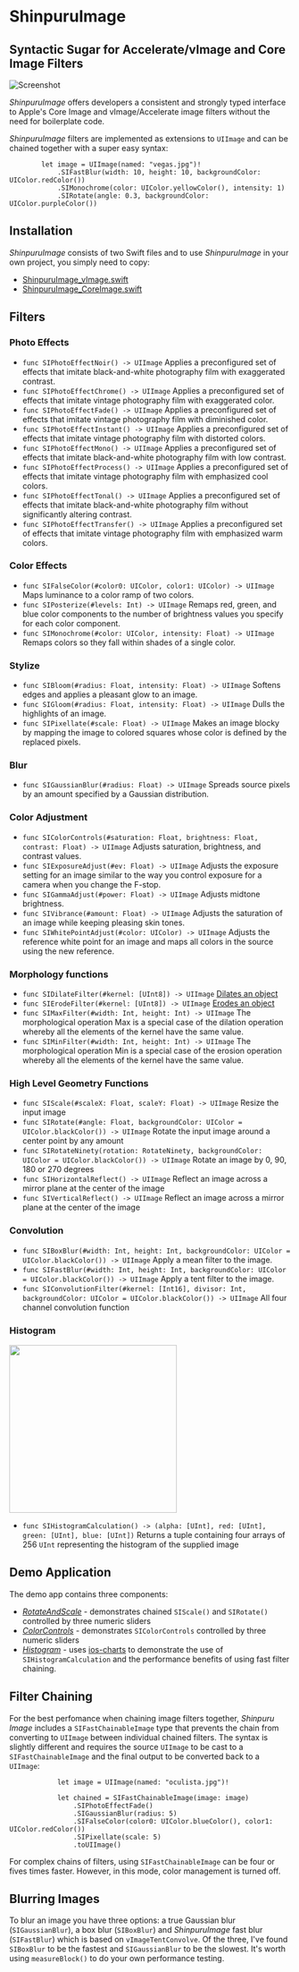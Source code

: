 # ShinpuruImage

## Syntactic Sugar for Accelerate/vImage and Core Image Filters

![Screenshot](/ShinpuruImage/shinpuruImageScreenShot.PNG)

*ShinpuruImage* offers developers a consistent and strongly typed interface to Apple's Core Image and vImage/Accelerate image filters without the need for boilerplate code.

*ShinpuruImage* filters are implemented as extensions to `UIImage` and can be chained together with a super easy syntax:

```
        let image = UIImage(named: "vegas.jpg")!
            .SIFastBlur(width: 10, height: 10, backgroundColor: UIColor.redColor())
            .SIMonochrome(color: UIColor.yellowColor(), intensity: 1)
            .SIRotate(angle: 0.3, backgroundColor: UIColor.purpleColor())
```

## Installation

*ShinpuruImage* consists of two Swift files and to use *ShinpuruImage* in your own project, you simply need to copy:

* [ShinpuruImage_vImage.swift](https://github.com/FlexMonkey/ShinpuruImage/blob/master/ShinpuruImage/ShinpuruImage_vImage.swift)
* [ShinpuruImage_CoreImage.swift](https://github.com/FlexMonkey/ShinpuruImage/blob/master/ShinpuruImage/ShinpuruImage_CoreImage.swift)

## Filters

### Photo Effects

* `func SIPhotoEffectNoir() -> UIImage` Applies a preconfigured set of effects that imitate black-and-white photography film with exaggerated contrast.
* `func SIPhotoEffectChrome() -> UIImage` Applies a preconfigured set of effects that imitate vintage photography film with exaggerated color.
* `func SIPhotoEffectFade() -> UIImage` Applies a preconfigured set of effects that imitate vintage photography film with diminished color.
* `func SIPhotoEffectInstant() -> UIImage` Applies a preconfigured set of effects that imitate vintage photography film with distorted colors.
* `func SIPhotoEffectMono() -> UIImage` Applies a preconfigured set of effects that imitate black-and-white photography film with low contrast.
* `func SIPhotoEffectProcess() -> UIImage` Applies a preconfigured set of effects that imitate vintage photography film with emphasized cool colors.
* `func SIPhotoEffectTonal() -> UIImage` Applies a preconfigured set of effects that imitate black-and-white photography film without significantly altering contrast.
* `func SIPhotoEffectTransfer() -> UIImage` Applies a preconfigured set of effects that imitate vintage photography film with emphasized warm colors.

### Color Effects

* `func SIFalseColor(#color0: UIColor, color1: UIColor) -> UIImage` Maps luminance to a color ramp of two colors.
* `func SIPosterize(#levels: Int) -> UIImage` Remaps red, green, and blue color components to the number of brightness values you specify for each color component.
* `func SIMonochrome(#color: UIColor, intensity: Float) -> UIImage` Remaps colors so they fall within shades of a single color.

### Stylize

* `func SIBloom(#radius: Float, intensity: Float) -> UIImage` Softens edges and applies a pleasant glow to an image.
* `func SIGloom(#radius: Float, intensity: Float) -> UIImage` Dulls the highlights of an image.
* `func SIPixellate(#scale: Float) -> UIImage` Makes an image blocky by mapping the image to colored squares whose color is defined by the replaced pixels.

### Blur

* `func SIGaussianBlur(#radius: Float) -> UIImage` Spreads source pixels by an amount specified by a Gaussian distribution.

### Color Adjustment

* `func SIColorControls(#saturation: Float, brightness: Float, contrast: Float) -> UIImage` Adjusts saturation, brightness, and contrast values.
* `func SIExposureAdjust(#ev: Float) -> UIImage` Adjusts the exposure setting for an image similar to the way you control exposure for a camera when you change the F-stop.
* `func SIGammaAdjust(#power: Float) -> UIImage` Adjusts midtone brightness.
* `func SIVibrance(#amount: Float) -> UIImage` Adjusts the saturation of an image while keeping pleasing skin tones.
* `func SIWhitePointAdjust(#color: UIColor) -> UIImage` Adjusts the reference white point for an image and maps all colors in the source using the new reference.

### Morphology functions

* `func SIDilateFilter(#kernel: [UInt8]) -> UIImage` [Dilates an object](https://developer.apple.com/library/mac/documentation/Performance/Reference/vImage_morphological/#//apple_ref/doc/uid/TP40005492-CH210-DontLinkElementID_1)
* `func SIErodeFilter(#kernel: [UInt8]) -> UIImage` [Erodes an object](https://developer.apple.com/library/mac/documentation/Performance/Reference/vImage_morphological/#//apple_ref/doc/uid/TP40005492-CH210-DontLinkElementID_2)
* `func SIMaxFilter(#width: Int, height: Int) -> UIImage` The morphological operation Max is a special case of the dilation operation whereby all the elements of the kernel have the same value. 
*  `func SIMinFilter(#width: Int, height: Int) -> UIImage` The morphological operation Min is a special case of the erosion operation whereby all the elements of the kernel have the same value.

### High Level Geometry Functions

* `func SIScale(#scaleX: Float, scaleY: Float) -> UIImage` Resize the input image
* `func SIRotate(#angle: Float, backgroundColor: UIColor = UIColor.blackColor()) -> UIImage` Rotate the input image around a center point by any amount
* `func SIRotateNinety(rotation: RotateNinety, backgroundColor: UIColor = UIColor.blackColor()) -> UIImage` Rotate an image by 0, 90, 180 or 270 degrees
* `func SIHorizontalReflect() -> UIImage` Reflect an image across a  mirror plane at the center of the image 
* `func SIVerticalReflect() -> UIImage` Reflect an image across a  mirror plane at the center of the image 

### Convolution

* `func SIBoxBlur(#width: Int, height: Int, backgroundColor: UIColor = UIColor.blackColor()) -> UIImage` Apply a mean filter to the image.
* `func SIFastBlur(#width: Int, height: Int, backgroundColor: UIColor = UIColor.blackColor()) -> UIImage` Apply a tent filter to the image.
* `func SIConvolutionFilter(#kernel: [Int16], divisor: Int, backgroundColor: UIColor = UIColor.blackColor()) -> UIImage` All four channel convolution function

### Histogram

<img src="/ShinpuruImage/assets/HistogramScreenShot.jpg" align="center" width="300" >

* `func SIHistogramCalculation() -> (alpha: [UInt], red: [UInt], green: [UInt], blue: [UInt])` Returns a tuple containing four arrays of 256 `UInt` representing the histogram of the supplied image

## Demo Application

The demo app contains three components:

* *[RotateAndScale](https://github.com/FlexMonkey/ShinpuruImage/blob/master/ShinpuruImage/RotateAndScale.swift)* - demonstrates chained `SIScale()` and `SIRotate()` controlled by three numeric sliders
* *[ColorControls](https://github.com/FlexMonkey/ShinpuruImage/blob/master/ShinpuruImage/ColorControls.swift)* - demonstrates `SIColorControls` controlled by three numeric sliders
* *[Histogram](https://github.com/FlexMonkey/ShinpuruImage/blob/master/ShinpuruImage/Histogram.swift)* - uses [ios-charts](https://github.com/danielgindi/ios-charts) to demonstrate the use of `SIHistogramCalculation` and the performance benefits of using fast filter chaining. 

## Filter Chaining 

For the best perfomance when chaining image filters together, *Shinpuru Image* includes a `SIFastChainableImage` type that prevents the chain from converting to `UIImage` between individual chained filters. The syntax is slightly different and requires the source `UIImage` to be cast to a `SIFastChainableImage` and the final output to be converted back to a `UIImage`:

```
            let image = UIImage(named: "oculista.jpg")!

            let chained = SIFastChainableImage(image: image)
                .SIPhotoEffectFade()
                .SIGaussianBlur(radius: 5)
                .SIFalseColor(color0: UIColor.blueColor(), color1: UIColor.redColor())
                .SIPixellate(scale: 5)
                .toUIImage()
```

For complex chains of filters, using `SIFastChainableImage` can be four or fives times faster. However, in this mode, color management is turned off.

## Blurring Images

To blur an image you have three options: a true Gaussian blur (`SIGaussianBlur`), a box blur (`SIBoxBlur`) and *ShinpuruImage* fast blur (`SIFastBlur`) which is based on `vImageTentConvolve`. Of the three, I've found `SIBoxBlur` to be the fastest and `SIGaussianBlur` to be the slowest. It's worth using `measureBlock()` to do your own performance testing. 
